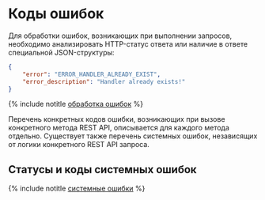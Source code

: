 # Коды ошибок

Для обработки ошибок, возникающих при выполнении запросов, необходимо анализировать HTTP-статус ответа или наличие в ответе специальной JSON-структуры:

```json
{
    "error": "ERROR_HANDLER_ALREADY_EXIST",
    "error_description": "Handler already exists!"
}
```

{% include notitle [обработка ошибок](_includes/error-info.md) %}

Перечень конкретных кодов ошибки, возникающих при вызове конкретного метода REST API, описывается для каждого метода отдельно. Существует также перечень системных ошибок, независящих от логики конкретного REST API запроса.

## Статусы и коды системных ошибок

{% include notitle [системные ошибки](_includes/system-errors.md) %}

